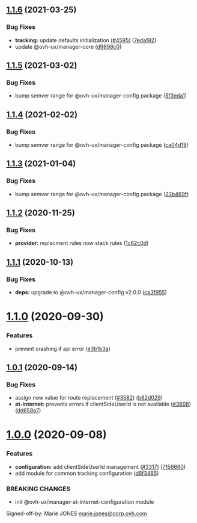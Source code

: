 ## [1.1.6](https://github.com/ovh/manager/compare/@ovh-ux/manager-at-internet-configuration@1.1.5...@ovh-ux/manager-at-internet-configuration@1.1.6) (2021-03-25)


### Bug Fixes

* **tracking:** update defaults initialization ([#4595](https://github.com/ovh/manager/issues/4595)) ([7eda192](https://github.com/ovh/manager/commit/7eda192ceb1b9769ff2adcb6ca28f17686e69be8))
* update @ovh-ux/manager-core ([d9898c0](https://github.com/ovh/manager/commit/d9898c09018bba60a10f2684912ec780beb41a7a))



## [1.1.5](https://github.com/ovh/manager/compare/@ovh-ux/manager-at-internet-configuration@1.1.4...@ovh-ux/manager-at-internet-configuration@1.1.5) (2021-03-02)


### Bug Fixes

* bump semver range for @ovh-ux/manager-config package ([5f3eda1](https://github.com/ovh/manager/commit/5f3eda16abd4df3b46cdde241c827a1d1d6dc80c))



## [1.1.4](https://github.com/ovh/manager/compare/@ovh-ux/manager-at-internet-configuration@1.1.3...@ovh-ux/manager-at-internet-configuration@1.1.4) (2021-02-02)


### Bug Fixes

* bump semver range for @ovh-ux/manager-config package ([ca04d19](https://github.com/ovh/manager/commit/ca04d19b7a038544f1b5e3b211d0a1c3b70a0d5b))



## [1.1.3](https://github.com/ovh/manager/compare/@ovh-ux/manager-at-internet-configuration@1.1.2...@ovh-ux/manager-at-internet-configuration@1.1.3) (2021-01-04)


### Bug Fixes

* bump semver range for @ovh-ux/manager-config package ([23b469f](https://github.com/ovh/manager/commit/23b469f6264610c47076da908f688e8069f19c76))



## [1.1.2](https://github.com/ovh/manager/compare/@ovh-ux/manager-at-internet-configuration@1.1.1...@ovh-ux/manager-at-internet-configuration@1.1.2) (2020-11-25)


### Bug Fixes

* **provider:** replacment rules now stack rules ([1c82c0d](https://github.com/ovh/manager/commit/1c82c0dd676295341f91b74e4475f15eebfc6b16))



## [1.1.1](https://github.com/ovh/manager/compare/@ovh-ux/manager-at-internet-configuration@1.1.0...@ovh-ux/manager-at-internet-configuration@1.1.1) (2020-10-13)


### Bug Fixes

* **deps:** upgrade to @ovh-ux/manager-config v2.0.0 ([ca3f955](https://github.com/ovh/manager/commit/ca3f9554c13b1436cbdeed3de8ac69e399d5dd93))



# [1.1.0](https://github.com/ovh/manager/compare/@ovh-ux/manager-at-internet-configuration@1.0.1...@ovh-ux/manager-at-internet-configuration@1.1.0) (2020-09-30)


### Features

* prevent crashing if api error ([e3b1b3a](https://github.com/ovh/manager/commit/e3b1b3a3f960d6bc2636ab76fec69684f286f34f))



## [1.0.1](https://github.com/ovh/manager/compare/@ovh-ux/manager-at-internet-configuration@1.0.0...@ovh-ux/manager-at-internet-configuration@1.0.1) (2020-09-14)


### Bug Fixes

* assign new value for route replacement ([#3582](https://github.com/ovh/manager/issues/3582)) ([b62d029](https://github.com/ovh/manager/commit/b62d0292f87b9185b688c8f05991d7129af43562))
* **at-internet:** prevents errors if clientSideUserId is not available ([#3608](https://github.com/ovh/manager/issues/3608)) ([dd658a7](https://github.com/ovh/manager/commit/dd658a739447cae516dd11f27a4c8f46f7cd4899))



# [1.0.0](https://github.com/ovh/manager/compare/@ovh-ux/manager-at-internet-configuration@0.0.0...@ovh-ux/manager-at-internet-configuration@1.0.0) (2020-09-08)


### Features

* **configuration:** add clientSideUserId management ([#3317](https://github.com/ovh/manager/issues/3317)) ([7156660](https://github.com/ovh/manager/commit/7156660abef952ddb30bcd646dae79ee70550252))
* add module for common tracking configuration ([d6f3485](https://github.com/ovh/manager/commit/d6f348595fc716b1695ad3278f8837ceea6bd5fd))


### BREAKING CHANGES

* init @ovh-ux/manager-at-internet-configuration module

Signed-off-by: Marie JONES <marie.jones@corp.ovh.com>



